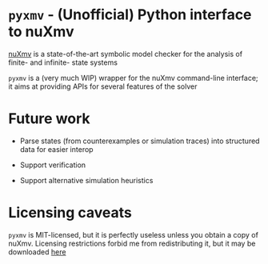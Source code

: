 # `pyxmv` - (Unofficial) Python interface to nuXmv

[nuXmv](https://nuxmv.fbk.eu/) is a state-of-the-art symbolic model checker for
the analysis of finite- and infinite- state systems

`pyxmv` is a (very much WIP) wrapper for the nuXmv command-line interface; it
aims at providing APIs for several features of the solver 

# Future work

* Parse states (from counterexamples or simulation traces) into structured data
  for easier interop

* Support verification

* Support alternative simulation heuristics

# Licensing caveats

`pyxmv` is MIT-licensed, but it is perfectly useless unless you obtain a copy
of nuXmv. Licensing restrictions forbid me from redistributing it, but it may
be downloaded [here](https://nuxmv.fbk.eu/download.html)
